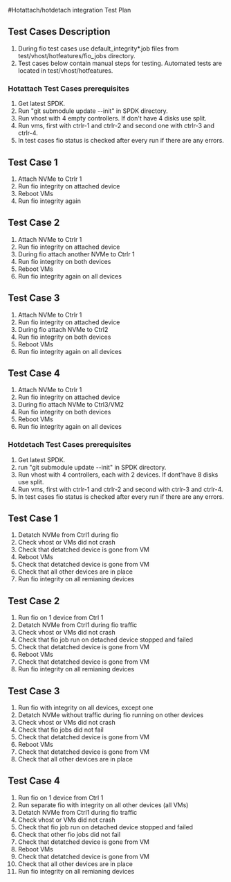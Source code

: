 #Hotattach/hotdetach integration Test Plan

## Test Cases Description
1. During fio test cases use default_integrity*.job files from test/vhost/hotfeatures/fio_jobs directory.
2. Test cases below contain manual steps for testing. Automated tests are located in test/vhost/hotfeatures.

### Hotattach Test Cases prerequisites
1. Get latest SPDK.
2. Run "git submodule update --init" in SPDK directory.
3. Run vhost with 4 empty controllers. If don't have 4 disks use split.
4. Run vms, first with ctrlr-1 and ctrlr-2 and second one with ctrlr-3 and ctrlr-4.
5. In test cases fio status is checked after every run if there are any errors.

## Test Case 1
1. Attach NVMe to Ctrlr 1
2. Run fio integrity on attached device
3. Reboot VMs
4. Run fio integrity again

## Test Case 2
1. Attach NVMe to Ctrlr 1
2. Run fio integrity on attached device
3. During fio attach another NVMe to Ctrlr 1
4. Run fio integrity on both devices
5. Reboot VMs
6. Run fio integrity again on all devices

## Test Case 3
1. Attach NVMe to Ctrlr 1
2. Run fio integrity on attached device
3. During fio attach NVMe to Ctrl2
4. Run fio integrity on both devices
5. Reboot VMs
6. Run fio integrity again on all devices

## Test Case 4
1. Attach NVMe to Ctrlr 1
2. Run fio integrity on attached device
3. During fio attach NVMe to Ctrl3/VM2
4. Run fio integrity on both devices
5. Reboot VMs
6. Run fio integrity again on all devices


### Hotdetach Test Cases prerequisites
1. Get latest SPDK.
2. run "git submodule update --init" in SPDK directory.
3. Run vhost with 4 controllers, each with 2 devices. If dont'have 8 disks use split.
4. Run vms, first with ctrlr-1 and ctrlr-2 and second with ctrlr-3 and ctrlr-4.
5. In test cases fio status is checked after every run if there are any errors.

## Test Case 1
1. Detatch NVMe from Ctrl1 during fio
2. Check vhost or VMs did not crash
3. Check that detatched device is gone from VM
4. Reboot VMs
5. Check that detatched device is gone from VM
6. Check that all other devices are in place
7. Run fio integrity on all remianing devices

## Test Case 2
1. Run fio on 1 device from Ctrl 1
2. Detatch NVMe from Ctrl1 during fio traffic
3. Check vhost or VMs did not crash
4. Check that fio job run on detached device stopped and failed
5. Check that detatched device is gone from VM
6. Reboot VMs
7. Check that detatched device is gone from VM
8. Run fio integrity on all remianing devices

## Test Case 3
1. Run fio with integrity on all devices, except one
2. Detatch NVMe without traffic during fio running on other devices
3. Check vhost or VMs did not crash
4. Check that fio jobs did not fail
5. Check that detatched device is gone from VM
6. Reboot VMs
7. Check that detatched device is gone from VM
8. Check that all other devices are in place

## Test Case 4
1. Run fio on 1 device from Ctrl 1	
2. Run separate fio with integrity on all other devices (all VMs)
3. Detatch NVMe from Ctrl1 during fio traffic
4. Check vhost or VMs did not crash	
5. Check that fio job run on detached device stopped and failed
6. Check that other fio jobs did not fail
7. Check that detatched device is gone from VM
8. Reboot VMs	
9. Check that detatched device is gone from VM
10. Check that all other devices are in place
11. Run fio integrity on all remianing devices
